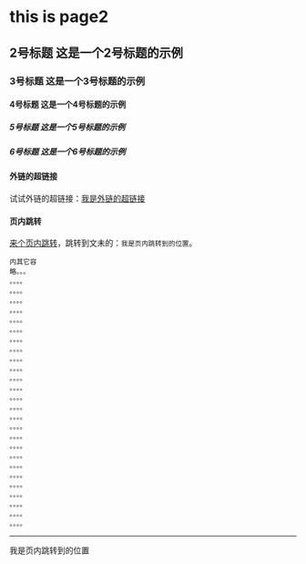 # this is page2

## 2号标题 这是一个2号标题的示例

### 3号标题 这是一个3号标题的示例

#### 4号标题 这是一个4号标题的示例

##### 5号标题 这是一个5号标题的示例

##### 6号标题  这是一个6号标题的示例




#### 外链的超链接
试试外链的超链接：[我是外链的超链接](https://github.com/AweiLoveAndroid)


#### 页内跳转
<a href="#jump_1">来个页内跳转</a>，跳转到文未的：`我是页内跳转到的位置`。


```
内其它容
略。。。
。。。。
。。。。
。。。。
。。。。
。。。。
。。。。
。。。。
。。。。
。。。。
。。。。
。。。。
。。。。
。。。。
。。。。
。。。。
。。。。
。。。。
。。。。
。。。。
。。。。
。。。。
。。。。
。。。。
。。。。
。。。。
。。。。
```
----


<a id="jump_1">我是页内跳转到的位置</a>